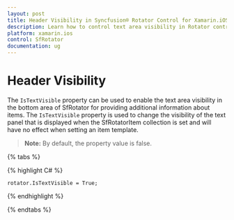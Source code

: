 ```yaml
---
layout: post
title: Header Visibility in Syncfusion® Rotator Control for Xamarin.iOS
description: Learn how to control text area visibility in Rotator control for Xamarin.iOS platform
platform: xamarin.ios
control: SfRotator
documentation: ug
---
```


# Header Visibility

The `IsTextVisible` property can be used to enable the text area visibility in the bottom area of SfRotator for providing additional information about items. The `IsTextVisible` property is used to change the visibility of the text panel that is displayed when the SfRotatorItem collection is set and will have no effect when setting an item template.

> **Note:** By default, the property value is false.

{% tabs %}

{% highlight C# %}

	rotator.IsTextVisible = True;

{% endhighlight %}

{% endtabs %}

